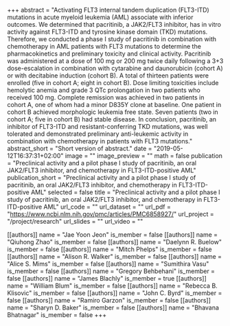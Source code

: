 +++
abstract = "Activating FLT3 internal tandem duplication (FLT3-ITD) mutations in acute myeloid leukemia (AML) associate with inferior outcomes. We determined that pacritinib, a JAK2/FLT3 inhibitor, has in vitro activity against FLT3-ITD and tyrosine kinase domain (TKD) mutations. Therefore, we conducted a phase I study of pacritinib in combination with chemotherapy in AML patients with FLT3 mutations to determine the pharmacokinetics and preliminary toxicity and clinical activity. Pacritinib was administered at a dose of 100 mg or 200 mg twice daily following a 3+3 dose-escalation in combination with cytarabine and daunorubicin (cohort A) or with decitabine induction (cohort B). A total of thirteen patients were enrolled (five in cohort A; eight in cohort B). Dose limiting toxicities include hemolytic anemia and grade 3 QTc prolongation in two patients who received 100 mg. Complete remission was achieved in two patients in cohort A, one of whom had a minor D835Y clone at baseline. One patient in cohort B achieved morphologic leukemia free state. Seven patients (two in cohort A; five in cohort B) had stable disease. In conclusion, pacritinib, an inhibitor of FLT3-ITD and resistant-conferring TKD mutations, was well tolerated and demonstrated preliminary anti-leukemic activity in combination with chemotherapy in patients with FLT3 mutations."
abstract_short = "Short version of abstract."
date = "2019-05-12T16:37:31+02:00"
image = ""
image_preview = ""
math = false
publication = "Preclinical activity and a pilot phase I study of pacritinib, an oral JAK2/FLT3 inhibitor, and chemotherapy in FLT3-ITD-positive AML"
publication_short = "Preclinical activity and a pilot phase I study of pacritinib, an oral JAK2/FLT3 inhibitor, and chemotherapy in FLT3-ITD-positive AML"
selected = false
title = "Preclinical activity and a pilot phase I study of pacritinib, an oral JAK2/FLT3 inhibitor, and chemotherapy in FLT3-ITD-positive AML"
url_code = ""
url_dataset = ""
url_pdf = "https://www.ncbi.nlm.nih.gov/pmc/articles/PMC6858927/"
url_project = "/project/research"
url_slides = ""
url_video = ""

[[authors]]
    name = "Jae Yoon Jeon"
    is_member = false
[[authors]]
    name = "Qiuhong Zhao"
    is_member = false
[[authors]]
    name = "Daelynn R. Buelow"
    is_member = false
[[authors]]
    name = "Mitch Phelps"
    is_member = false
[[authors]]
    name = "Alison R. Walker"
    is_member = false
[[authors]]
    name = "Alice S. Mims"
    is_member = false
[[authors]]
    name = "Sumithira Vasu"
    is_member = false
[[authors]]
    name = "Gregory Behbehani"
    is_member = false
[[authors]]
    name = "James Blachly"
    is_member = true
[[authors]]
    name = "William Blum"
    is_member = false
[[authors]]
    name = "Rebecca B. Klisovic"
    is_member = false
[[authors]]
    name = "John C. Byrd"
    is_member = false
[[authors]]
    name = "Ramiro Garzon"
    is_member = false
[[authors]]
    name = "Sharyn D. Baker"
    is_member = false
[[authors]]
    name = "Bhavana Bhatnagar"
    is_member = false
+++